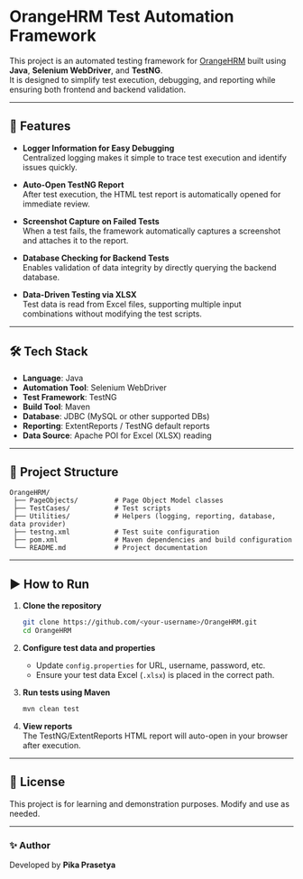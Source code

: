 # OrangeHRM Test Automation Framework

This project is an automated testing framework for [OrangeHRM](https://www.orangehrm.com/) built using **Java**, **Selenium WebDriver**, and **TestNG**.  
It is designed to simplify test execution, debugging, and reporting while ensuring both frontend and backend validation.

---

## 🚀 Features

- **Logger Information for Easy Debugging**  
  Centralized logging makes it simple to trace test execution and identify issues quickly.

- **Auto-Open TestNG Report**  
  After test execution, the HTML test report is automatically opened for immediate review.

- **Screenshot Capture on Failed Tests**  
  When a test fails, the framework automatically captures a screenshot and attaches it to the report.

- **Database Checking for Backend Tests**  
  Enables validation of data integrity by directly querying the backend database.

- **Data-Driven Testing via XLSX**  
  Test data is read from Excel files, supporting multiple input combinations without modifying the test scripts.

---

## 🛠 Tech Stack

- **Language**: Java  
- **Automation Tool**: Selenium WebDriver  
- **Test Framework**: TestNG  
- **Build Tool**: Maven  
- **Database**: JDBC (MySQL or other supported DBs)  
- **Reporting**: ExtentReports / TestNG default reports  
- **Data Source**: Apache POI for Excel (XLSX) reading

---

## 📂 Project Structure

```
OrangeHRM/
 ├── PageObjects/         # Page Object Model classes
 ├── TestCases/           # Test scripts
 ├── Utilities/           # Helpers (logging, reporting, database, data provider)
 ├── testng.xml           # Test suite configuration
 ├── pom.xml              # Maven dependencies and build configuration
 └── README.md            # Project documentation
```

---

## ▶️ How to Run

1. **Clone the repository**
   ```bash
   git clone https://github.com/<your-username>/OrangeHRM.git
   cd OrangeHRM
   ```

2. **Configure test data and properties**  
   - Update `config.properties` for URL, username, password, etc.  
   - Ensure your test data Excel (`.xlsx`) is placed in the correct path.

3. **Run tests using Maven**
   ```bash
   mvn clean test
   ```

4. **View reports**  
   The TestNG/ExtentReports HTML report will auto-open in your browser after execution.

---

## 📜 License

This project is for learning and demonstration purposes. Modify and use as needed.

---

### ✨ Author
Developed by **Pika Prasetya**
